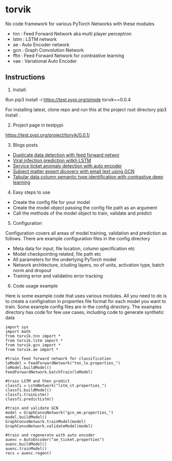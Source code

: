# torvik

No code framework for various PyTorch Networks with these modules
* tnn : Feed Forward Network aka multi player perceptron
* lstm : LSTM network
* ae : Auto Encoder network
* gcn : Graph Convolution Network
* fftn : Feed Forward Network for cointrastive learning
* vae : Variational Auto Encoder

## Instructions

1. Install:

Run
pip3 install -i https://test.pypi.org/simple torvik==0.0.4

For installing latest, clone repo and run this at the project root directory
pip3 install .


2. Project page in testpypi

https://test.pypi.org/project/torvik/0.0.1/

3. Blogs posts

* [Duplicate data detection with feed forward networ](https://pkghosh.wordpress.com/2021/07/21/duplicate-data-detection-with-neural-network-and-contrastive-learning/)
* [Viral infection prediction witkh LSTM](https://pkghosh.wordpress.com/2020/08/18/predicting-individual-viral-infection-using-contact-data-with-lstm-neural-network/)
* [Service ticket anomaly detection with auto encoder](https://pkghosh.wordpress.com/2021/01/20/customer-service-quality-monitoring-with-autoencoder-based-anomalous-case-detection/)
* [Subject matter expert dicovery with email text using GCN](https://pkghosh.wordpress.com/2022/04/28/discovering-subject-matter-experts-from-email-communication-data-using-graph-convolution-network/)
* [Tabular data column semantic type identification with contrastive deep learning](https://pkghosh.wordpress.com/2022/06/30/tabular-data-column-semantic-type-identification-with-contrastive-deep-learning/)

4. Easy steps to use

* Create the config file for your model
* Create the model object passing the config file path as an argument
* Call the methods of the model object to train, validate and predict

5. Configuration

Configuration covers all areas of model training, validation and prediction as follows. There are example 
configuration files in the config directory
* Meta data for input, file location, column specification etc
* Model checkpointing related, file path etc
* All parameters for the undertying PyTorch model
* Network architecture, icluding layers, no of units, activation type, batch norm and dropout
* Training error and validatino error tracking 

6. Code usage example

Here is some example code that uses various modules. All you need to do is to create a configiration
in properties file format for each model you want to train. Some example config files are in the
config directory. The examples directory has code for few use cases, including code to generate 
synthetic data

	import sys
	import math
	from torvik.tnn import *
	from torvik.lstm import *
	from torvik.gcn import *
	from torvik.ae import *
	
	#train feed forward network for classification
	loModel = FeedForwardNetwork("tnn_lo.properties_")
	loModel.buildModel()
	FeedForwardNetwork.batchTrain(loModel)	
	
	#train LSTM and then predict
	classfi = LstmNetwork("lstm_ct.properties_")
	classfi.buildModel()
	classfi.trainLstm()
	classfi.predictLstm()
	
	#train and validate GCN
	model = GraphConvoNetwork("gcn_em.properties_")
	model.buildModel()
	GraphConvoNetwork.trainModel(model)
	GraphConvoNetwork.validateModel(model)
	
	#train and regenerate with auto encoder
	auenc = AutoEncoder("ae_ticket.properties")
	auenc.buildModel()
	auenc.trainModel()
	recs = auenc.regen()
	
	
